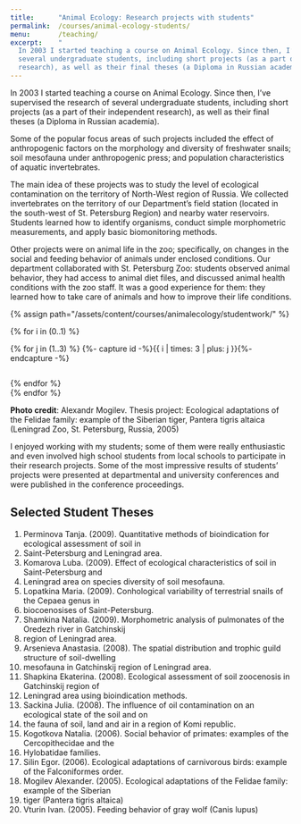 ```yaml
---
title:      "Animal Ecology: Research projects with students"
permalink:  /courses/animal-ecology-students/
menu:       /teaching/
excerpt:    "
  In 2003 I started teaching a course on Animal Ecology. Since then, I’ve supervised the research of
  several undergraduate students, including short projects (as a part of their independent
  research), as well as their final theses (a Diploma in Russian academia).  "
---
```


In 2003 I started teaching a course on Animal Ecology. Since then, I’ve supervised the
research of several undergraduate students, including short projects (as a part of their independent
research), as well as their final theses (a Diploma in Russian academia).

Some of the popular focus areas of such projects included the effect of anthropogenic factors on the
morphology and diversity of freshwater snails; soil mesofauna under anthropogenic press; and
population characteristics of aquatic invertebrates.

The main idea of these projects was to study the level of ecological contamination on the territory
of North-West region of Russia. We collected invertebrates on the territory of our Department’s
field station (located in the south-west of St. Petersburg Region) and nearby water reservoirs.
Students learned how to identify organisms, conduct simple morphometric measurements, and apply
basic biomonitoring methods.

Other projects were on animal life in the zoo; specifically, on changes in the social and feeding
behavior of animals under enclosed conditions. Our department collaborated with St. Petersburg Zoo:
students observed animal behavior, they had access to animal diet files, and discussed animal health
conditions with the zoo staff. It was a good experience for them: they learned how to take care of
animals and how to improve their life conditions.

{% assign path="/assets/content/courses/animalecology/studentwork/" %}

{% for i in (0..1) %}
  <div class="row mt-4 mb-4">
  {% for j in (1..3) %}
    {%- capture id -%}{{ i | times: 3 | plus: j }}{%- endcapture -%}
    <div class="col-12 col-md col-sm-6">
      <figure class="figure mb-0">
      <img id="mtrigger-{{ id }}" class="ic4f-mtrig ic4f-zoomin figure-img img-fluid" src="{{ site.baseurl }}{{ path }}tiger{{ id }}-s.jpg" alt="">
      </figure>
    </div>
  {% endfor %}
  </div>
{% endfor %}

**Photo credit**: Alexandr Mogilev. Thesis project: Ecological adaptations of the Felidae family: example of the Siberian tiger, Pantera tigris altaica (Leningrad Zoo, St. Petersburg, Russia, 2005)

I enjoyed working with my students; some of them were really enthusiastic and even involved high
school students from local schools to participate in their research projects. Some of the most
impressive results of students’ projects were presented at departmental and university conferences
and were published in the conference proceedings.

## Selected Student Theses

1. Perminova Tanja. (2009). Quantitative methods of bioindication for ecological assessment of soil in
1. Saint-Petersburg and Leningrad area.
1. Komarova Luba. (2009). Effect of ecological characteristics of soil in Saint-Petersburg and
1. Leningrad area on species diversity of soil mesofauna.
1. Lopatkina Maria. (2009). Conhological variability of terrestrial snails of the Cepaea genus in
1. biocoenosises of Saint-Petersburg.
1. Shamkina Natalia. (2009). Morphometric analysis of pulmonates of the Oredezh river in Gatchinskij
1. region of Leningrad area.
1. Arsenieva Anastasia. (2008). The spatial distribution and trophic guild structure of soil-dwelling
1. mesofauna in Gatchinskij region of Leningrad area.
1. Shapkina Ekaterina. (2008). Ecological assessment of soil zoocenosis in Gatchinskij region of
1. Leningrad area using bioindication methods.
1. Sackina Julia. (2008). The influence of oil contamination on an ecological state of the soil and on
1. the fauna of soil, land and air in a region of Komi republic.
1. Kogotkova Natalia. (2006). Social behavior of primates: examples of the Cercopithecidae and the
1. Hylobatidae families.
1. Silin Egor. (2006). Ecological adaptations of carnivorous birds: example of the Falconiformes order.
1. Mogilev Alexander. (2005). Ecological adaptations of the Felidae family: example of the Siberian
1. tiger (Pantera tigris altaica)
1. Vturin Ivan. (2005). Feeding behavior of gray wolf (Canis lupus)
